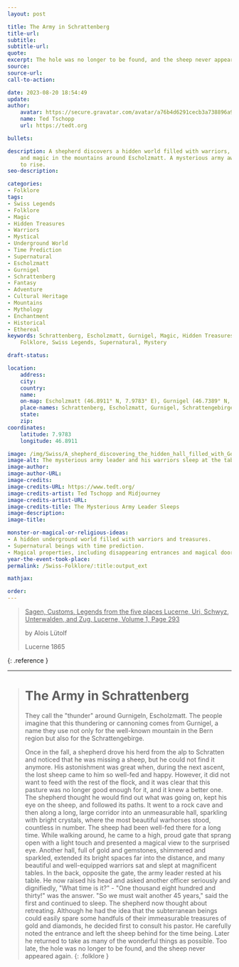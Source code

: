 ```yaml
---
layout: post

title: The Army in Schrattenberg
title-url:
subtitle:
subtitle-url:
quote:
excerpt: The hole was no longer to be found, and the sheep never appeared again.
source:
source-url:
call-to-action:

date: 2023-08-20 18:54:49
update:
author:
    avatar: https://secure.gravatar.com/avatar/a76b4d6291cecb3a738896a971bfb903?s=512&d=mp&r=g
    name: Ted Tschopp
    url: https://tedt.org

bullets:

description: A shepherd discovers a hidden world filled with warriors, treasures,
    and magic in the mountains around Escholzmatt. A mysterious army awaits its time
    to rise.
seo-description:

categories:
- Folklore
tags:
- Swiss Legends
- Folklore
- Magic
- Hidden Treasures
- Warriors
- Mystical
- Underground World
- Time Prediction
- Supernatural
- Escholzmatt
- Gurnigel
- Schrattenberg
- Fantasy
- Adventure
- Cultural Heritage
- Mountains
- Mythology
- Enchantment
- Historical
- Ethereal
keywords: Schrattenberg, Escholzmatt, Gurnigel, Magic, Hidden Treasures, Warriors,
    Folklore, Swiss Legends, Supernatural, Mystery

draft-status:

location:
    address:
    city:
    country:
    name:
    on-map: Escholzmatt (46.8911° N, 7.9783° E), Gurnigel (46.7389° N, 7.4594° E)
    place-names: Schrattenberg, Escholzmatt, Gurnigel, Schrattengebirge
    state:
    zip:
coordinates:
    latitude: 7.9783
    longitude: 46.8911

image: /img/Swiss/A_shepherd_discovering_the_hidden_hall_filled_with_Gold_and_Warriors.jpg
image-alt: The mysterious army leader and his warriors sleep at the tables.
image-author:
image-author-URL:
image-credits:
image-credits-URL: https://www.tedt.org/
image-credits-artist: Ted Tschopp and Midjourney
image-credits-artist-URL:
image-credits-title: The Mysterious Army Leader Sleeps
image-description:
image-title:

monster-or-magical-or-religious-ideas:
- A hidden underground world filled with warriors and treasures.
- Supernatural beings with time prediction.
- Magical properties, including disappearing entrances and magical doors.
year-the-event-took-place:
permalink: /Swiss-Folklore/:title:output_ext

mathjax:

order:
---
```


> <ins>Sagen, Customs, Legends from the five places Lucerne, Uri, Schwyz, Unterwalden, and Zug, Lucerne, Volume 1, Page 293</ins>
> 
> by Alois Lütolf
> 
> Lucerne 1865
>
{: .reference }

---

> # The Army in Schrattenberg
> 
> They call the "thunder" around Gurnigeln, Escholzmatt. The people imagine that this thundering or cannoning comes from Gurnigel, a name they use not only for the well-known mountain in the Bern region but also for the Schrattengebirge. 
> 
> Once in the fall, a shepherd drove his herd from the alp to Schratten and noticed that he was missing a sheep, but he could not find it anymore. His astonishment was great when, during the next ascent, the lost sheep came to him so well-fed and happy. However, it did not want to feed with the rest of the flock, and it was clear that this pasture was no longer good enough for it, and it knew a better one. The shepherd thought he would find out what was going on, kept his eye on the sheep, and followed its paths. It went to a rock cave and then along a long, large corridor into an unmeasurable hall, sparkling with bright crystals, where the most beautiful warhorses stood, countless in number. The sheep had been well-fed there for a long time. While walking around, he came to a high, proud gate that sprang open with a light touch and presented a magical view to the surprised eye. Another hall, full of gold and gemstones, shimmered and sparkled, extended its bright spaces far into the distance, and many beautiful and well-equipped warriors sat and slept at magnificent tables. In the back, opposite the gate, the army leader rested at his table. He now raised his head and asked another officer seriously and dignifiedly, "What time is it?" - "One thousand eight hundred and thirty!" was the answer. "So we must wait another 45 years," said the first and continued to sleep. The shepherd now thought about retreating. Although he had the idea that the subterranean beings could easily spare some handfuls of their immeasurable treasures of gold and diamonds, he decided first to consult his pastor. He carefully noted the entrance and left the sheep behind for the time being. Later he returned to take as many of the wonderful things as possible. Too late, the hole was no longer to be found, and the sheep never appeared again.
{: .folklore }
